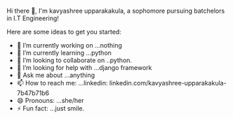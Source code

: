 Hi there 👋,
I'm kavyashree upparakakula, a sophomore pursuing batchelors in I.T Engineering!



Here are some ideas to get you started:

- 🔭 I’m currently working on ...nothing
- 🌱 I’m currently learning ...python
- 👯 I’m looking to collaborate on ..python.
- 🤔 I’m looking for help with ...django framework
- 💬 Ask me about ...anything
- 📫 How to reach me: ...linkedin: linkedin.com/kavyashree-upparakakula-7b47b71b6
- 😄 Pronouns: ...she/her
- ⚡ Fun fact: ...just smile.

